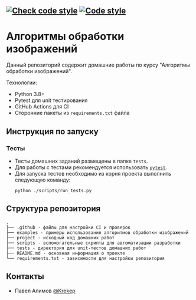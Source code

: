 [![Check code style](https://github.com/JetBrains-Research/formal-lang-course/actions/workflows/code_style.yml/badge.svg)](https://github.com/JetBrains-Research/formal-lang-course/actions/workflows/code_style.yml)
[![Code style](https://img.shields.io/badge/Code%20style-black-000000.svg)](https://github.com/psf/black)
---
# Алгоритмы обработки изображений

Данный репозиторий содержит домашние работы по курсу "Алгоритмы обработки изображений".

Технологии:
- Python 3.8+
- Pytest для unit тестирования
- GitHub Actions для CI
- Сторонние пакеты из `requirements.txt` файла

## Инструкция по запуску

### Тесты

- Тесты домашних заданий размещены в папке `tests`.
- Для работы с тестами рекомендуется использовать [`pytest`](https://docs.pytest.org/en/stable/).
- Для запуска тестов необходимо из корня проекта выполнить следующую команду:
  ```shell
  python ./scripts/run_tests.py
  ```

## Структура репозитория

```text
.
├── .github - файлы для настройки CI и проверок
├── examples - примеры использования алгоритмов обработки изображений
├── project - исходный код домашних работ
├── scripts - вспомогательные скрипты для автоматизации разработки
├── tests - директория для unit-тестов домашних работ
├── README.md - основная информация о проекте
└── requirements.txt - зависимости для настройки репозитория
```

## Контакты

- Павел Алимов [@Krekep](https://github.com/Krekep)
